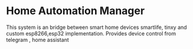 # Home Automation Manager

This system is an bridge between smart home devices smartlife, tinxy and custom esp8266,esp32 implementation. Provides device control from telegram , home assistant 
